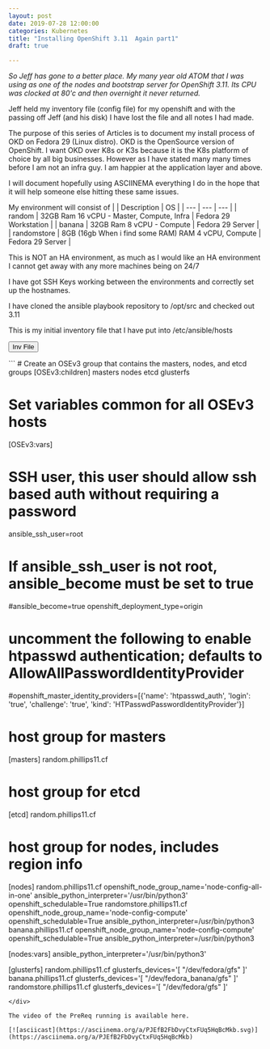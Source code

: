 ```yaml
---
layout: post
date: 2019-07-28 12:00:00
categories: Kubernetes
title: "Installing OpenShift 3.11  Again part1"
draft: true

---
```


_So Jeff has gone to a better place. My many year old ATOM that I was using as one of the nodes and bootstrap server for OpenShift 3.11. Its CPU was clocked at 80'c and then overnight it never returned._

Jeff held my inventory file (config file) for my openshift and with the passing off Jeff (and his disk) I have lost the file and all notes I had made.

The purpose of this series of Articles is to document my install process of OKD on Fedora 29 (Linux distro). OKD is the OpenSource version of OpenShift.  I want OKD over K8s or K3s because it is the K8s platform of choice by all big businesses.  However as I have stated many many times before I am not an infra guy. I am happier at the application layer and above.

I will document hopefully using ASCIINEMA everything I do in the  hope that it will help someone else hitting these same issues.

My environment will consist of
| | Description | OS |
| --- | --- | --- |
| random |  32GB Ram 16 vCPU - Master, Compute, Infra | Fedora 29 Workstation  |
| banana |  32GB Ram 8 vCPU - Compute | Fedora 29 Server  |
| randomstore |  8GB (16gb When i find some RAM) RAM 4 vCPU, Compute | Fedora 29 Server  |

This is NOT an HA environment, as much as I would like an HA environment I cannot get away with any more machines being on 24/7


I have got SSH Keys working between the environments and correctly set up the hostnames.


I have cloned the ansible playbook repository to /opt/src and checked out 3.11


This is my initial inventory file that I have put into /etc/ansible/hosts

<button class="collapsible" id="yaml">Inv File</button>
<div class="content" id="yamldata" markdown="1">
```
# Create an OSEv3 group that contains the masters, nodes, and etcd groups
[OSEv3:children]
masters
nodes
etcd
glusterfs

# Set variables common for all OSEv3 hosts
[OSEv3:vars]
# SSH user, this user should allow ssh based auth without requiring a password
ansible_ssh_user=root
# If ansible_ssh_user is not root, ansible_become must be set to true
#ansible_become=true
openshift_deployment_type=origin

# uncomment the following to enable htpasswd authentication; defaults to AllowAllPasswordIdentityProvider
#openshift_master_identity_providers=[{'name': 'htpasswd_auth', 'login': 'true', 'challenge': 'true', 'kind': 'HTPasswdPasswordIdentityProvider'}]

# host group for masters
[masters]
random.phillips11.cf

# host group for etcd
[etcd]
random.phillips11.cf

# host group for nodes, includes region info
[nodes]
random.phillips11.cf openshift_node_group_name='node-config-all-in-one' ansible_python_interpreter='/usr/bin/python3' openshift_schedulable=True
randomstore.phillips11.cf openshift_node_group_name='node-config-compute' openshift_schedulable=True ansible_python_interpreter=/usr/bin/python3
banana.phillips11.cf openshift_node_group_name='node-config-compute' openshift_schedulable=True ansible_python_interpreter=/usr/bin/python3

[nodes:vars]
ansible_python_interpreter='/usr/bin/python3'

[glusterfs]
random.phillips11.cf glusterfs_devices='[ "/dev/fedora/gfs" ]'
banana.phillips11.cf glusterfs_devices='[ "/dev/fedora_banana/gfs" ]'
randomstore.phillips11.cf glusterfs_devices='[ "/dev/fedora/gfs" ]'
```
</div>

The video of the PreReq running is available here.

[![asciicast](https://asciinema.org/a/PJEfB2FbDvyCtxFUq5HqBcMkb.svg)](https://asciinema.org/a/PJEfB2FbDvyCtxFUq5HqBcMkb)
